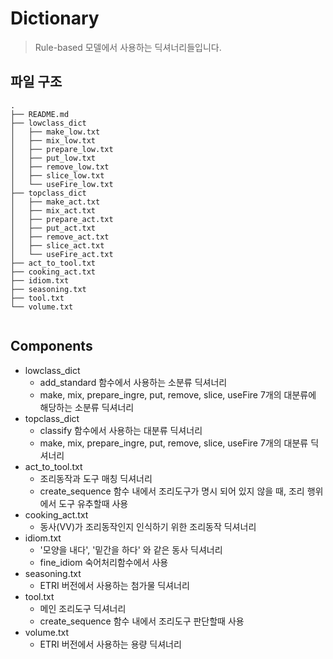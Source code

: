 # Dictionary

> Rule-based 모델에서 사용하는 딕셔너리들입니다.


## 파일 구조

```
.
├── README.md
├── lowclass_dict
│   ├── make_low.txt
│   ├── mix_low.txt
│   ├── prepare_low.txt
│   ├── put_low.txt
│   ├── remove_low.txt
│   ├── slice_low.txt
│   └── useFire_low.txt
├── topclass_dict
│   ├── make_act.txt
│   ├── mix_act.txt
│   ├── prepare_act.txt
│   ├── put_act.txt
│   ├── remove_act.txt
│   ├── slice_act.txt
│   └── useFire_act.txt
├── act_to_tool.txt
├── cooking_act.txt
├── idiom.txt
├── seasoning.txt
├── tool.txt
└── volume.txt
   
```

## Components
- lowclass_dict
  - add_standard 함수에서 사용하는 소분류 딕셔너리
  - make, mix, prepare_ingre, put, remove, slice, useFire 7개의 대분류에 해당하는 소분류 딕셔너리
- topclass_dict
  - classify 함수에서 사용하는 대분류 딕셔너리
  - make, mix, prepare_ingre, put, remove, slice, useFire 7개의 대분류 딕셔너리
- act_to_tool.txt
  - 조리동작과 도구 매칭 딕셔너리
  - create_sequence 함수 내에서 조리도구가 명시 되어 있지 않을 때, 조리 행위에서 도구 유추할때 사용
- cooking_act.txt
  - 동사(VV)가 조리동작인지 인식하기 위한 조리동작 딕셔너리
- idiom.txt
  - '모양을 내다', '밑간을 하다' 와 같은 동사 딕셔너리
  - fine_idiom 숙어처리함수에서 사용 
- seasoning.txt
  - ETRI 버전에서 사용하는 첨가물 딕셔너리
- tool.txt
  - 메인 조리도구 딕셔너리
  - create_sequence 함수 내에서 조리도구 판단할때 사용
- volume.txt
  - ETRI 버전에서 사용하는 용량 딕셔너리
